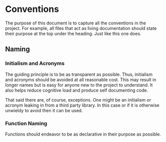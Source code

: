 # Conventions

The purpose of this document is to capture all the conventions in the project.
For example, all files that act as living documentation should state their purpose at the top under the heading.
Just like this one does. 

## Naming

### Initialism and Acronyms

The guiding principle is to be as transparent as possible.
Thus, initialism and acronyms should be avoided at all reasonable cost.
This may result in longer names but is easy for anyone new to the project to understand.
It also helps reduce cognitive load and produce self documenting code.

That said there are, of course, exceptions.
One might be an initialism or acronym leaking in from a third party library.
In this case or if it is otherwise unwieldy to avoid then it can be used. 

### Function Naming

Functions should endeavor to be as declarative in their purpose as possible.
